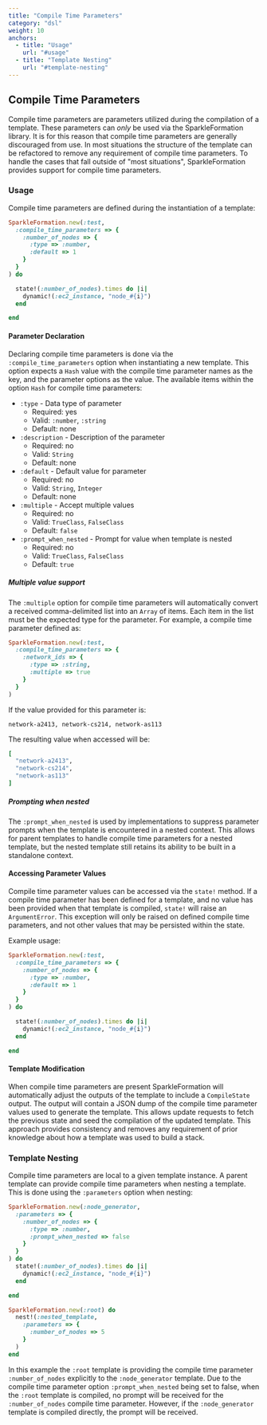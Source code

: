 ```yaml
---
title: "Compile Time Parameters"
category: "dsl"
weight: 10
anchors:
  - title: "Usage"
    url: "#usage"
  - title: "Template Nesting"
    url: "#template-nesting"
---
```


## Compile Time Parameters

Compile time parameters are parameters utilized during the compilation
of a template. These parameters can _only_ be used via the SparkleFormation
library. It is for this reason that compile time parameters are generally
discouraged from use. In most situations the structure of the template
can be refactored to remove any requirement of compile time parameters. To
handle the cases that fall outside of "most situations", SparkleFormation
provides support for compile time parameters.

### Usage

Compile time parameters are defined during the instantiation of a template:

~~~ruby
SparkleFormation.new(:test,
  :compile_time_parameters => {
    :number_of_nodes => {
      :type => :number,
      :default => 1
    }
  }
) do

  state!(:number_of_nodes).times do |i|
    dynamic!(:ec2_instance, "node_#{i}")
  end

end
~~~

#### Parameter Declaration

Declaring compile time parameters is done via the `:compile_time_parameters`
option when instantiating a new template. This option expects a `Hash` value
with the compile time parameter names as the key, and the parameter options
as the value. The available items within the option `Hash` for compile time
parameters:

* `:type` - Data type of parameter
  * Required: yes
  * Valid: `:number`, `:string`
  * Default: none
* `:description` - Description of the parameter
  * Required: no
  * Valid: `String`
  * Default: none
* `:default` - Default value for parameter
  * Required: no
  * Valid: `String`, `Integer`
  * Default: none
* `:multiple` - Accept multiple values
  * Required: no
  * Valid: `TrueClass`, `FalseClass`
  * Default: `false`
* `:prompt_when_nested` - Prompt for value when template is nested
  * Required: no
  * Valid: `TrueClass`, `FalseClass`
  * Default: `true`

##### Multiple value support

The `:multiple` option for compile time parameters will automatically convert
a received comma-delimited list into an `Array` of items. Each item in the list
must be the expected type for the parameter. For example, a compile time parameter
defined as:

~~~ruby
SparkleFormation.new(:test,
  :compile_time_parameters => {
    :network_ids => {
      :type => :string,
      :multiple => true
    }
  }
)
~~~

If the value provided for this parameter is:

~~~
network-a2413, network-cs214, network-as113
~~~

The resulting value when accessed will be:

~~~ruby
[
  "network-a2413",
  "network-cs214",
  "network-as113"
]
~~~

##### Prompting when nested

The `:prompt_when_nested` is used by implementations to suppress parameter prompts
when the template is encountered in a nested context. This allows for parent templates
to handle compile time parameters for a nested template, but the nested template still
retains its ability to be built in a standalone context.

#### Accessing Parameter Values

Compile time parameter values can be accessed via the `state!` method. If a compile time
parameter has been defined for a template, and no value has been provided when that template
is compiled, `state!` will raise an `ArgumentError`. This exception will only be raised on
defined compile time parameters, and not other values that may be persisted within the state.

Example usage:

~~~ruby
SparkleFormation.new(:test,
  :compile_time_parameters => {
    :number_of_nodes => {
      :type => :number,
      :default => 1
    }
  }
) do

  state!(:number_of_nodes).times do |i|
    dynamic!(:ec2_instance, "node_#{i}")
  end

end
~~~

#### Template Modification

When compile time parameters are present SparkleFormation will automatically adjust the outputs
of the template to include a `CompileState` output. The output will contain a JSON dump of the
compile time parameter values used to generate the template. This allows update requests to
fetch the previous state and seed the compilation of the updated template. This approach provides
consistency and removes any requirement of prior knowledge about how a template was used to build
a stack.

### Template Nesting

Compile time parameters are local to a given template instance. A parent template can provide
compile time parameters when nesting a template. This is done using the `:parameters` option
when nesting:

~~~ruby
SparkleFormation.new(:node_generator,
  :parameters => {
    :number_of_nodes => {
      :type => :number,
      :prompt_when_nested => false
    }
  }
) do
  state!(:number_of_nodes).times do |i|
    dynamic!(:ec2_instance, "node_#{i}")
  end

end

SparkleFormation.new(:root) do
  nest!(:nested_template,
    :parameters => {
      :number_of_nodes => 5
    }
  )
end
~~~

In this example the `:root` template is providing the compile time parameter `:number_of_nodes`
explicitly to the `:node_generator` template. Due to the compile time parameter option
`:prompt_when_nested` being set to false, when the `:root` template is compiled, no prompt
will be received for the `:number_of_nodes` compile time parameter. However, if the
`:node_generator` template is compiled directly, the prompt will be received.